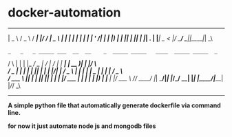 # **docker-automation**

 ____   ___   ____ _  _______ ____  
|  _ \ / _ \ / ___| |/ / ____|  _ \ 
| | | | | | | |   | ' /|  _| | |_) |
| |_| | |_| | |___| . \| |___|  _ < 
|____/ \___/ \____|_|\_\_____|_| \_\
                                    
    _   _   _ _____ ___  __  __    _  _____ _____   ____  _____ _____  _    
   / \ | | | |_   _/ _ \|  \/  |  / \|_   _| ____| | __ )| ____|_   _|/ \   
  / _ \| | | | | || | | | |\/| | / _ \ | | |  _|   |  _ \|  _|   | | / _ \  
 / ___ \ |_| | | || |_| | |  | |/ ___ \| | | |___  | |_) | |___  | |/ ___ \ 
/_/   \_\___/  |_| \___/|_|  |_/_/   \_\_| |_____| |____/|_____| |_/_/   \_\
                                                                            


--------------------------------------------------------------------------------

__A simple python file that automatically generate dockerfile via command line.__

__for now it just automate node js and mongodb files__
